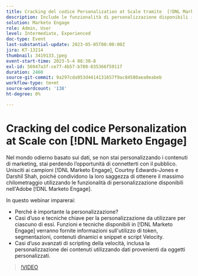 ```yaml
---
title: Cracking del codice Personalization at Scale tramite  [!DNL Marketo Engage]
description: Include le funzionalità di personalizzazione disponibili in Adobe [!DNL Marketo Engage]; token, segmentazioni, contenuti dinamici e snippet e script Velocity.  Casi d’uso avanzati di scripting della velocità, inclusa la personalizzazione dei contenuti utilizzando dati provenienti da oggetti personalizzati.
solution: Marketo Engage
role: Admin, User
level: Intermediate, Experienced
doc-type: Event
last-substantial-update: 2023-05-05T00:00:00Z
jira: KT-13214
thumbnail: 3419133.jpeg
event-start-time: 2023-5-4 08:30-8
exl-id: 56947a3f-ce77-4b57-b780-035366f59117
duration: 2460
source-git-commit: 9a297cda953d4414131657f9ac84580aea0eabeb
workflow-type: tm+mt
source-wordcount: '138'
ht-degree: 0%

---
```


# Cracking del codice Personalization at Scale con [!DNL Marketo Engage]

Nel mondo odierno basato sui dati, se non stai personalizzando i contenuti di marketing, stai perdendo l’opportunità di connetterti con il pubblico. Unisciti ai campioni [!DNL Marketo Engage], Courtny Edwards-Jones e Darshil Shah, poiché condividono la loro saggezza di ottenere il massimo chilometraggio utilizzando le funzionalità di personalizzazione disponibili nell&#39;Adobe [!DNL Marketo Engage].

In questo webinar imparerai:

* Perché è importante la personalizzazione?
* Casi d’uso e tecniche chiave per la personalizzazione da utilizzare per ciascuno di essi. Funzioni e tecniche disponibili in [!DNL Marketo Engage] verranno fornite informazioni sull&#39;utilizzo di token, segmentazioni, contenuti dinamici e snippet e script Velocity.
* Casi d’uso avanzati di scripting della velocità, inclusa la personalizzazione dei contenuti utilizzando dati provenienti da oggetti personalizzati.

>[!VIDEO](https://video.tv.adobe.com/v/3419133/?learn=on)
